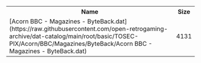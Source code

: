 <table>
<tr><th>Name</th><th>Size</th></tr>
<tr><td>[Acorn BBC - Magazines - ByteBack.dat](https://raw.githubusercontent.com/open-retrogaming-archive/dat-catalog/main/root/basic/TOSEC-PIX/Acorn/BBC/Magazines/ByteBack/Acorn BBC - Magazines - ByteBack.dat)</td><td>4131</td></tr>
</table>
